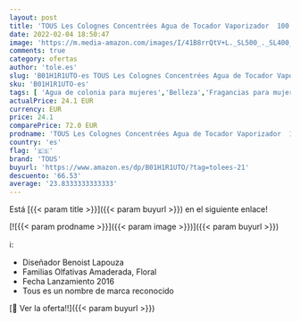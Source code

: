 ```yaml
---
layout: post
title: 'TOUS Les Colognes Concentrées Agua de Tocador Vaporizador  100 ml  3.4 oz'
date: 2022-02-04 18:50:47
image: 'https://m.media-amazon.com/images/I/41B8rrQtV+L._SL500_._SL400_.jpg'
comments: true
category: ofertas
author: 'tole.es'
slug: 'B01H1R1UTO-es TOUS Les Colognes Concentrées Agua de Tocador Vaporizador...'
sku: 'B01H1R1UTO-es'
tags: [ 'Agua de colonia para mujeres','Belleza','Fragancias para mujeres','Perfumes y fragancias','agua','de','tocador','tous', ]
actualPrice: 24.1 EUR
currency: EUR
price: 24.1
comparePrice: 72.0 EUR
prodname: 'TOUS Les Colognes Concentrées Agua de Tocador Vaporizador  100 ml  3.4 oz'
country: 'es'
flag: '🇪🇸'
brand: 'TOUS'
buyurl: 'https://www.amazon.es/dp/B01H1R1UTO/?tag=tolees-21'
descuento: '66.53'
average: '23.8333333333333'
---
```


Está [{{< param title >}}]({{< param buyurl >}}) en el siguiente enlace!

[![{{< param prodname >}}]({{< param image >}})]({{< param buyurl >}})

ℹ️:

- Diseñador Benoist Lapouza
- Familias Olfativas Amaderada, Floral
- Fecha Lanzamiento 2016
- Tous es un nombre de marca reconocido

[🛒 Ver la oferta!!]({{< param buyurl >}})
